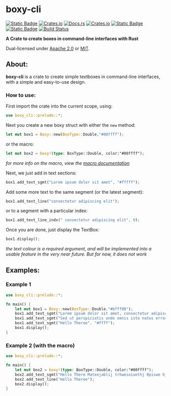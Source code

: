 # boxy-cli
[![Static Badge](https://img.shields.io/badge/GitHub-BastaMasta%2Fboxy--cli-blue?style=flat-square&logo=github)](https://github.com/BastaMasta/boxy-cli)
[![Crates.io](https://img.shields.io/crates/v/boxy-cli?style=flat-square&logo=rust)](https://crates.io/crates/boxy-cli)
[![Docs.rs](https://img.shields.io/badge/docs.rs-boxy--cli-66c2a5?style=flat-square&logo=docs.rs)](https://docs.rs/boxy-cli/latest/)
[![Crates.io](https://img.shields.io/crates/d/boxy-cli?style=flat-square)](https://crates.io/crates/boxy-cli)
[![Static Badge](https://img.shields.io/badge/license-Apache%202.0-blue?style=flat-square)](https://github.com/BastaMasta/boxy-cli/blob/main/LICENSE-APACHE)
[![Static Badge](https://img.shields.io/badge/license-MIT-blue?style=flat-square)](https://github.com/BastaMasta/boxy-cli/blob/main/LICENSE-MIT)
[![Build Status](https://img.shields.io/github/actions/workflow/status/BastaMasta/boxy-cli/rust.yml?branch=main&style=flat-square)](https://github.com/BastaMasta/boxy-cli/actions/workflows/rust.yml?query=branch%3Amain)


 **A Crate to create boxes in command-line interfaces with Rust**

Dual-licensed under [Apache 2.0](https://github.com/BastaMasta/boxy-cli/blob/main/LICENSE-APACHE) or [MIT](https://github.com/BastaMasta/boxy-cli/blob/main/LICENSE-MIT).

## About:
**boxy-cli** is a crate to create simple textboxes in command-line interfaces, with a simple and easy-to-use design.

### How to use:

First import the crate into the current scope, using:

```rust
use boxy_cli::prelude::*;
```

Next you create a new boxy struct with either the ```new``` method:

```rust
let mut box1 = Boxy::new(BoxType::Double,"#00ffff");
```
or the macro:

```rust
let mut box2 = boxy!(type: BoxType::Double, color:"#00ffff");
```
*for more info on the macro, view the [macro documentation](https://docs.rs/boxy-cli/0.1.0/boxy_cli/macro.boxy.html)*

Next, we just add in text sections:
```rust
box1.add_text_sgmt("Lorem ipsum dolor sit amet", "#fffff");
```
Add some more text to the same segment (or the latest segment):
```rust
box1.add_text_line("consectetur adipiscing elit");
```
or to a segment with a particular index:
```rust
box1.add_text_line_indx(" consectetur adipiscing elit", 0);
```
Once you are done, just display the TextBox:
```rust
box1.display();
```

*the text colour is a required argument, and will be implemented into a usable feature in the very near future. But for now, it does not work*

## Examples:

### Example 1

```rust
use boxy_cli::prelude::*;

fn main() {
    let mut box1 = Boxy::new(BoxType::Double,"#bfff00");
    box1.add_text_sgmt("Lorem ipsum dolor sit amet, consectetur adipiscing elit, sed do eiusmod tempor incididunt ut labore et dolore magna aliqua. Ut enim ad minim veniam, quis nostrud exercitation ullamco laboris nisi ut aliquip ex ea commodo consequat. Duis aute irure dolor in reprehenderit in voluptate velit esse cillum dolore eu fugiat nulla pariatur", "#ffff");
    box1.add_text_sgmt("Sed ut perspiciatis unde omnis iste natus error sit voluptatem accusantium doloremque laudantium, totam rem aperiam, eaque ipsa quae ab illo inventore veritatis et quasi architecto beatae vitae dicta sunt explicabo.", "#ffff");
    box1.add_text_sgmt("Hello Theree", "#ffff");
    box1.display();
}
```

### Example 2 (with the macro)

```rust
use boxy_cli::prelude::*;

fn main() {
    let mut box2 = boxy!(type: BoxType::Double, color:"#00ffff");
    box2.add_text_sgmt("Hello There Mateojablij trhwesoiuethj 0piswe hjgtgoise jgtowie3thj q3o-oitujpwiej toiq 0iweeh gt owjtpiewrwh WOKWRHJ JRQWE4IHYNE5R bfg oiwhf apeih aepih aepih aepihetm wf[ohgwlMRF [POWQWRF]] [OJTQEA [OJ]]OJBDGISUDBG SIUGRG OGUFOSIJGOSN SOGUIHSGIORNGR ORIRHGOSJRNGOIJRG OPIFGHRPGNPERIJG ORIRGRPIGNERPGOSJH ", "#ffff");
    box2.add_text_line("Hello Theree");
    box2.display();
}
```



